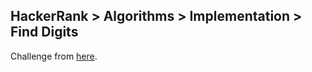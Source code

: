 ## HackerRank > Algorithms > Implementation > Find Digits

Challenge from [here](https://www.hackerrank.com/challenges/find-digits).

